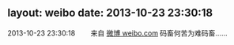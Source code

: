 layout: weibo
date: 2013-10-23 23:30:18
---
2013-10-23 23:30:18  &nbsp;&nbsp;&nbsp;&nbsp;&nbsp;&nbsp; 来自 <a href="http://weibo.com/" rel="nofollow">微博 weibo.com</a>
码畜何苦为难码畜…… ​​​
